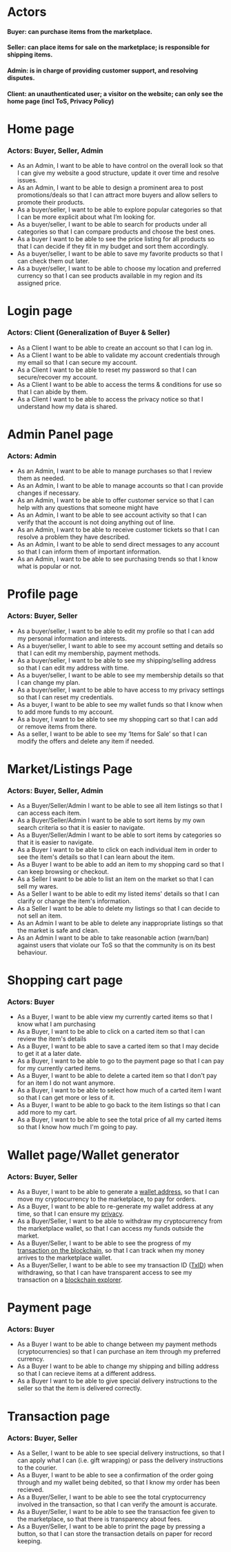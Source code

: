 # Actors
#### Buyer: can purchase items from the marketplace.

#### Seller: can place items for sale on the marketplace; is responsible for shipping items.

#### Admin: is in charge of providing customer support, and resolving disputes.

#### Client: an unauthenticated user; a visitor on the website; can only see the home page (incl ToS, Privacy Policy)

# Home page
### Actors: Buyer, Seller, Admin
* As an Admin, I want to be able to have control on the overall look so that I can give my website a good structure, update it over time and resolve issues. 
* As an Admin, I want to be able to design a prominent area to post promotions/deals so that I can attract more buyers and allow sellers to promote their products.
* As a buyer/seller, I want to be able to explore popular categories so that I can be more explicit about what I’m looking for.
* As a buyer/seller, I want to be able to search for products under all categories so that I can compare products and choose the best ones.
* As a buyer I want to be able to see the price listing for all products so that I can decide if they fit in my budget and sort them accordingly. 
* As a buyer/seller, I want to be able to save my favorite products so that I can check them out later.
* As a buyer/seller, I want to be able to choose my location and preferred currency so that I can see products available in my region and its assigned price.

# Login page
### Actors: Client (Generalization of Buyer & Seller)
* As a Client I want to be able to create an account so that I can log in.
* As a Client I want to be able to validate my account credentials through my email so that I can secure my account.
* As a Client I want to be able to reset my password so that I can secure/recover my account.
* As a Client I want to be able to access the terms & conditions for use so that I can abide by them.
* As a Client I want to be able to access the privacy notice so that I understand how my data is shared.

# Admin Panel page
### Actors: Admin
* As an Admin, I want to be able to manage purchases so that I review them as needed.
* As an Admin, I want to be able to manage accounts so that I can provide changes if necessary.
* As an Admin, I want to be able to offer customer service so that I can help with any questions that someone might have
* As an Admin, I want to be able to see account activity so that I can verify that the account is not doing anything out of line.
* As an Admin, I want to be able to receive customer tickets so that I can resolve a problem they have described.
* As an Admin, I want to be able to send direct messages to any account so that I can inform them of important information.
* As an Admin, I want to be able to see purchasing trends so that I know what is popular or not.

# Profile page
### Actors: Buyer, Seller
* As a buyer/seller, I want to be able to edit my profile so that I can add my personal information and interests. 
* As a buyer/seller, I want to able to see my account setting and details so that I can edit my membership, payment methods. 
* As a buyer/seller, I want to be able to see my shipping/selling address so that I can edit my address with time. 
* As a buyer/seller, I want to be able to see my membership details so that I can change my plan. 
* As a buyer/seller, I want to be able to have access to my privacy settings so that I can reset my credentials.
* As a buyer, I want to be able to see my wallet funds so that I know when to add more funds to my account. 
* As a buyer, I want to be able to see my shopping cart so that I can add or remove items from there. 
* As a seller, I want to be able to see my ‘Items for Sale’ so that I can modify the offers and delete any item if needed. 

# Market/Listings Page
### Actors: Buyer, Seller, Admin
* As a Buyer/Seller/Admin I want to be able to see all item listings so that I can access each item.
* As a Buyer/Seller/Admin I want to be able to sort items by my own search criteria so that it is easier to navigate.
* As a Buyer/Seller/Admin I want to be able to sort items by categories so that it is easier to navigate.
* As a Buyer I want to be able to click on each individual item in order to see the item's details so that I can learn about the item.
* As a Buyer I want to be able to add an item to my shopping card so that I can keep browsing or checkout.
* As a Seller I want to be able to list an item on the market so that I can sell my wares.
* As a Seller I want to be able to edit my listed items' details so that I can clarify or change the item's information.
* As a Seller I want to be able to delete my listings so that I can decide to not sell an item.
* As an Admin I want to be able to delete any inappropriate listings so that the market is safe and clean.
* As an Admin I want to be able to take reasonable action (warn/ban) against users that violate our ToS so that the community is on its best behaviour.

# Shopping cart page
### Actors: Buyer
* As a Buyer, I want to be able view my currently carted items so that I know what I am purchasing
* As a Buyer, I want to be able to click on a carted item so that I can review the item's details
* As a Buyer, I want to be able to save a carted item so that I may decide to get it at a later date.
* As a Buyer, I want to be able to go to the payment page so that I can pay for my currently carted items.
* As a Buyer, I want to be able to delete a carted item so that I don't pay for an item I do not want anymore.
* As a Buyer, I want to be able to select how much of a carted item I want so that I can get more or less of it.
* As a Buyer, I want to be able to go back to the item listings so that I can add more to my cart.
* As a Buyer, I want to be able to see the total price of all my carted items so that I know how much I'm going to pay.

# Wallet page/Wallet generator
### Actors: Buyer, Seller
* As a Buyer, I want to be able to generate a [wallet address](https://www.bitcoinforbeginners.io/cryptocurrency-guide/wallet-addresses-keys/), so that I can move my cryptocurrency to the marketplace, to pay for orders.
* As a Buyer, I want to be able to re-generate my wallet address at any time, so that I can ensure my [privacy](https://jtyun.medium.com/one-societal-benefit-of-anonymous-blockchain-wallet-addresses-f4f12b929974).
* As a Buyer/Seller, I want to be able to withdraw my cryptocurrency from the marketplace wallet, so that I can access my funds outside the market.
* As a Buyer/Seller, I want to be able to see the progress of my [transaction on the blockchain](https://payspacemagazine.com/cryptocurrency/how-to-track-a-bitcoin-transaction/), so that I can track when my money arrives to the marketplace wallet.
* As a Buyer/Seller, I want to be able to see my transaction ID ([TxID](https://www.binance.com/en/support/faq/2c325e53daf04442adbaf8f6ba052f71)) when withdrawing, so that I can have transparent access to see my transaction on a [blockchain explorer](https://coinsutra.com/blockchain-explorer/).

# Payment page
### Actors: Buyer
* As a Buyer I want to be able to change between my payment methods (cryptocurrencies) so that I can purchase an item through my preferred currency.
* As a Buyer I want to be able to change my shipping and billing address so that I can recieve items at a different address.
* As a Buyer I want to be able to give special delivery instructions to the seller so that the item is delivered correctly.

# Transaction page
### Actors: Buyer, Seller
* As a Seller, I want to be able to see special delivery instructions, so that I can apply what I can (i.e. gift wrapping) or pass the delivery instructions to the courier.
* As a Buyer, I want to be able to see a confirmation of the order going through and my wallet being debited, so that I know my order has been recieved.
* As a Buyer/Seller, I want to be able to see the total cryptocurrency involved in the transaction, so that I can verify the amount is accurate.
* As a Buyer/Seller, I want to be able to see the transaction fee given to the marketplace, so that there is transparency about fees.
* As a Buyer/Seller, I want to be able to print the page by pressing a button, so that I can store the transaction details on paper for record keeping.
